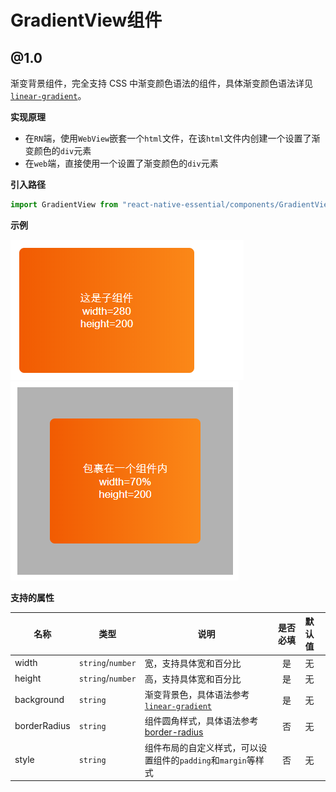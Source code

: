# GradientView组件

## @1.0

渐变背景组件，完全支持 CSS 中渐变颜色语法的组件，具体渐变颜色语法详见[`linear-gradient`](https://developer.mozilla.org/en-US/docs/Web/CSS/linear-gradient)。

**实现原理**

- 在`RN`端，使用`WebView`嵌套一个`html`文件，在该`html`文件内创建一个设置了渐变颜色的`div`元素
- 在`web`端，直接使用一个设置了渐变颜色的`div`元素

**引入路径**

```js
import GradientView from "react-native-essential/components/GradientView/@1.0";
```

**示例**  

![宽为数值类型的背景](../../resources/images/gradientview_number.png)  
![宽为字符串类型的背景](../../resources/images/gradientview_string.png)

**支持的属性**  

| 名称 | 类型 | 说明 | 是否必填 | 默认值 |  
| - | - | - | :-: | :- |  
| width | `string`/`number` | 宽，支持具体宽和百分比 | 是 | 无 |  
| height | `string`/`number` | 高，支持具体宽和百分比 | 是 | 无 |  
| background | `string` | 渐变背景色，具体语法参考[`linear-gradient`](https://developer.mozilla.org/en-US/docs/Web/CSS/linear-gradient) | 是 | 无 |  
| borderRadius | `string` | 组件圆角样式，具体语法参考[border-radius](https://developer.mozilla.org/en-US/docs/Web/CSS/border-radius) | 否 | 无 |  
| style | `string` | 组件布局的自定义样式，可以设置组件的`padding`和`margin`等样式 | 否 | 无 |
